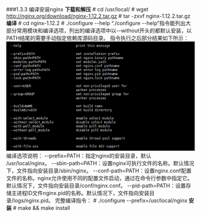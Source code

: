 ###1.3.3 编译安装nginx
**下载和解压**
    # cd /usr/local/
    # wget http://nginx.org/download/nginx-1.12.2.tar.gz
    # tar -zxvf nginx-1.12.2.tar.gz
**编译**
    # cd nginx-1.12.2
    # ./configure --help
“./configure --help”指令能列出大部分常用模块和编译选项，列出的编译选项中以--without开头的都默认安装，以PATH结尾的需要手动指定依赖库源码目录。
指令执行之后部分结果如下所示：
![](/assets/QQ截图20180119135728.png)
编译选项说明：
--prefix=PATH：指定nginx的安装目录，默认 /usr/local/nginx。
--sbin-path=PATH：设置nginx可执行文件的名称。默认情况下，文件指向安装目录/sbin/nginx。
--conf-path=PATH：设置nginx.conf配置文件的名称。nginx允许使用不同的配置文件启动，通过在命令行参数中指定它。默认情况下，文件指向安装目录/conf/nginx.conf。
--pid-path=PATH：设置存储主进程ID文件nginx.pid的名称。默认情况下，文件指向安装目录/logs/nginx.pid。
完整编译指令：
    # ./configure --prefix=/usr/local/nginx
**安装**
    # make && make install
